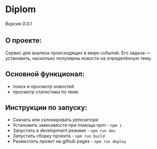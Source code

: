 # Diplom

###### Версия 0.0.1

## О проекте:
Cервис для анализа происходящих в мире событий. Его задача — установить, насколько популярны новости на определённую тему.
## Основной функционал: 
- поиск и просмотр новостей
- просмотр статистики по теме

## Инструкции по запуску:
- Скачать или склонировать репозитори
- Установить зависимости при помощи npm - `npm i`
- Запустить в development режиме - `npm run dev`
- Запустить сборку проекта - `npm run build`
- Разместить проект на github pages - `npm run deploy`
